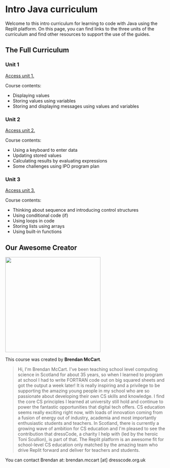 # Intro Java curriculum

Welcome to this intro curriculum for learning to code with Java using the Replit platform. On this page, you can find links to the three units of the curriculum and find other resources to support the use of the guides.

## The Full Curriculum

### Unit 1
[Access unit 1.](https://docs.repl.it/curriculum/introJava1)

Course contents:
- Displaying values
- Storing values using variables
- Storing and displaying messages using values and variables

### Unit 2
[Access unit 2.](https://docs.repl.it/curriculum/introJava2)

Course contents:
- Using a keyboard to enter data 
- Updating stored values
- Calculating results by evaluating expressions
- Some challenges using IPO program plan

### Unit 3
[Access unit 3.](https://docs.repl.it/curriculum/introJava3)

Course contents:
- Thinking about sequence and introducing control structures
- Using conditional code (if)
- Using loops in code
- Storing lists using arrays
- Using built-in functions

## Our Awesome Creator

<img class="profile_pic" src="/images/curriculumImg/brendanmccart.jpg" width="300px"/>

This course was created by **Brendan McCart**.

> Hi, I'm Brendan McCart. I've been teaching school level computing science in Scotland for about 35 years, so when I learned to program at school I had to write FORTRAN code out on big squared sheets and got the output a week later! It is really inspiring and a privilege to be supporting the amazing young people in my school who are so passionate about developing their own CS skills and knowledge. I find the core CS principles I learned at university still hold and continue to power the fantastic opportunities that digital tech offers. CS education seems really exciting right now, with loads of innovation coming from a fusion of energy out of industry, academia and most importantly enthusiastic students and teachers. In Scotland, there is currently a growing wave of ambition for CS education and I'm pleased to see the contribution that dressCode, a charity I help with (led by the heroic Toni Scullion), is part of that. The Replit platform is an awesome fit for school-level CS education only matched by the amazing team who drive Replit forward and deliver for teachers and students. 

You can contact Brendan at: brendan.mccart [at] dresscode.org.uk
